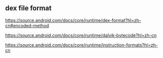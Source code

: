 ## dex file format

https://source.android.com/docs/core/runtime/dex-format?hl=zh-cn#encoded-method

https://source.android.com/docs/core/runtime/dalvik-bytecode?hl=zh-cn

https://source.android.com/docs/core/runtime/instruction-formats?hl=zh-cn
